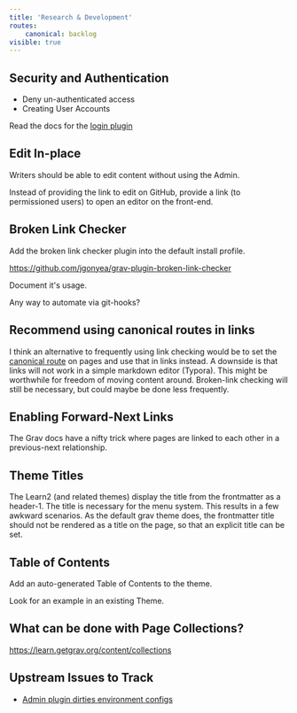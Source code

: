 ```yaml
---
title: 'Research & Development'
routes:
    canonical: backlog
visible: true
---
```


## Security and Authentication

* Deny un-authenticated access
* Creating User Accounts

Read the docs for the [login plugin](https://github.com/getgrav/grav-plugin-login)

## Edit In-place

Writers should be able to edit content without using the Admin.

Instead of providing the link to edit on GitHub, provide a link (to permissioned users) to open an editor on the front-end.

## Broken Link Checker

Add the broken link checker plugin into the default install profile.

https://github.com/jgonyea/grav-plugin-broken-link-checker

Document it's usage.

Any way to automate via git-hooks?

## Recommend using canonical routes in links
I think an alternative to frequently using link checking would be to set the [canonical route](https://learn.getgrav.org/content/routing) on pages and use that in links instead. A downside is that links will not work in a simple markdown editor (Typora). This might be worthwhile for freedom of moving content around. Broken-link checking will still be necessary, but could maybe be done less frequently.

## Enabling Forward-Next Links

The Grav docs have a nifty trick where pages are linked to each other in a previous-next relationship.

## Theme Titles

The Learn2 (and related themes) display the title from the frontmatter as a header-1. The title is necessary for the menu system. This results in a few awkward scenarios. As the default grav theme does, the frontmatter title should not be rendered as a title on the page, so that an explicit title can be set. 

## Table of Contents

Add an auto-generated Table of Contents to the theme.

Look for an example in an existing Theme.

## What can be done with Page Collections?

https://learn.getgrav.org/content/collections

## Upstream Issues to Track
* [Admin plugin dirties environment configs](https://github.com/getgrav/grav-plugin-admin/issues/1614)


